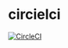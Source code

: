 # circielci

[![CircleCI](https://circleci.com/gh/lchrennew/circielci/tree/master.svg?style=svg)](https://circleci.com/gh/lchrennew/circielci/tree/master)
